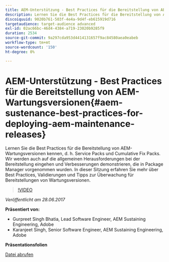 ```yaml
---
title: AEM-Unterstützung - Best Practices für die Bereitstellung von AEM-Wartungsversionen
description: Lernen Sie die Best Practices für die Bereitstellung von AEM-Wartungsversionen kennen, d. h. Service Packs und Cumulative Fix Packs. Wir werden auch auf die allgemeinen Herausforderungen bei der Bereitstellung eingehen und Verbesserungen demonstrieren, die in Package Manager vorgenommen wurden. In dieser Sitzung erfahren Sie mehr über Best Practices, Validierungen und Tipps zur Überwachung für Bereitstellungen von Wartungsversionen.
discoiquuid: 9020b761-503f-4e4a-9d4f-eb615919d716
targetaudience: target-audience advanced
exl-id: 02ac66bc-46d4-4384-a719-23020b9285f9
duration: 2534
source-git-commit: 9a297cda953d4414131657f9ac84580aea0eabeb
workflow-type: tm+mt
source-wordcount: '150'
ht-degree: 0%

---
```


# AEM-Unterstützung - Best Practices für die Bereitstellung von AEM-Wartungsversionen{#aem-sustenance-best-practices-for-deploying-aem-maintenance-releases}

Lernen Sie die Best Practices für die Bereitstellung von AEM-Wartungsversionen kennen, d. h. Service Packs und Cumulative Fix Packs. Wir werden auch auf die allgemeinen Herausforderungen bei der Bereitstellung eingehen und Verbesserungen demonstrieren, die in Package Manager vorgenommen wurden. In dieser Sitzung erfahren Sie mehr über Best Practices, Validierungen und Tipps zur Überwachung für Bereitstellungen von Wartungsversionen.

>[!VIDEO](https://video.tv.adobe.com/v/18982/?quality=9)

*Veröffentlicht am 28.06.2017*

**Präsentiert von:**

* Gurpreet Singh Bhatia, Lead Software Engineer, AEM Sustaining Engineering, Adobe
* Karanjeet Singh, Senior Software Engineer, AEM Sustaining Engineering, Adobe

**Präsentationsfolien**

[Datei abrufen](assets/aem-sustenance-best-practices-gems.pdf)
<!--
[Get back to the Overview](https://helpx.adobe.com/experience-manager/kt/eseminars/gems/aem-index.html)
-->
